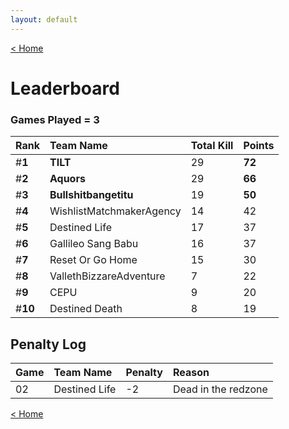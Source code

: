 ```yaml
---
layout: default
---
```


[< Home](https://kanziebub.github.io/SurvivalProtocol/)

# **Leaderboard**

### Games Played = 3

|  Rank  | Team Name             | Total Kill | **Points** |
|:-------|:----------------------|:-----------|:-----------|
| #**1** | **TILT** | 29 | **72** | 
| #**2** | **Aquors** | 29 | **66** | 
| #**3** | **Bullshitbangetitu** | 19 | **50** | 
| #**4** | WishlistMatchmakerAgency | 14 | 42 | 
| #**5** | Destined Life | 17 | 37 | 
| #**6** | Gallileo Sang Babu | 16 | 37 | 
| #**7** | Reset Or Go Home | 15 | 30 | 
| #**8** | VallethBizzareAdventure | 7 | 22 | 
| #**9** | CEPU | 9 | 20 | 
| #**10** | Destined Death | 8 | 19 | 

## Penalty Log

|  Game  |   Team Name   | Penalty | Reason                |
|:-------|:--------------|:--------|:----------------------|
|   02   | Destined Life |   -2    |  Dead in the redzone  |

    
[< Home](https://kanziebub.github.io/SurvivalProtocol/)
    